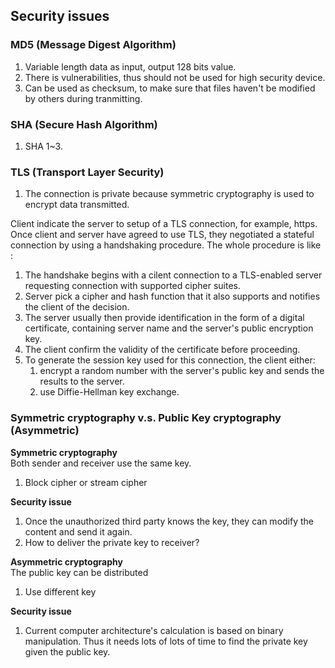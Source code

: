## Security issues
### MD5 (Message Digest Algorithm)
1. Variable length data as input, output 128 bits value.
2. There is vulnerabilities, thus should not be used for high security device.
3. Can be used as checksum, to make sure that files haven't be modified by others during tranmitting.

### SHA (Secure Hash Algorithm)
1. SHA 1~3.

### TLS (Transport Layer Security)
1. The connection is private because symmetric cryptography is used to encrypt data transmitted.

Client indicate the server to setup of a TLS connection, for example, https. Once client and server have agreed to use TLS, they negotiated a stateful connection by using a handshaking procedure. The whole procedure is like : 
1. The handshake begins with a cilent connection to a TLS-enabled server requesting connection with supported cipher suites.
2. Server pick a cipher and hash function that it also supports and notifies the client of the decision.
3. The server usually then provide identification in the form of a digital certificate, containing server name and the server's public encryption key.
4. The client confirm the validity of the certificate before proceeding.
5. To generate the session key used for this connection, the client either:
    1. encrypt a random number with the server's public key and sends the results to the server.
    2. use Diffie-Hellman key exchange.

### Symmetric cryptography v.s. Public Key cryptography (Asymmetric)
**Symmetric cryptography** <br />
Both sender and receiver use the same key.
1. Block cipher or stream cipher

**Security issue** <br />
1. Once the unauthorized third party knows the key, they can modify the content and send it again.
2. How to deliver the private key to receiver?

**Asymmetric cryptography** <br />
The public key can be distributed
1. Use different key

**Security issue** <br />
1. Current computer architecture's calculation is based on binary manipulation. Thus it needs lots of lots of time to find the private key given the public key.

